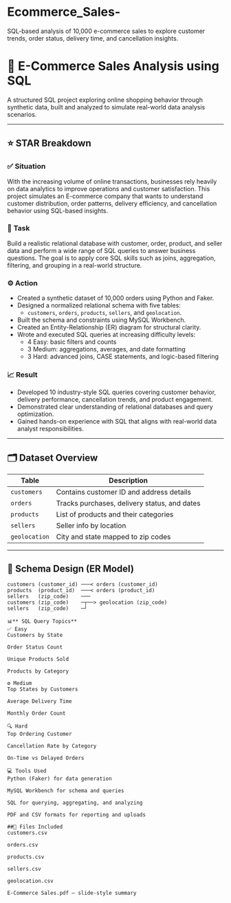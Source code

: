 # Ecommerce_Sales-
SQL-based analysis of 10,000 e-commerce sales to explore customer trends, order status, delivery time, and cancellation insights.


# 🛒 E-Commerce Sales Analysis using SQL

A structured SQL project exploring online shopping behavior through synthetic data, built and analyzed to simulate real-world data analysis scenarios.

---

## ⭐ STAR Breakdown

### ✅ **Situation**
With the increasing volume of online transactions, businesses rely heavily on data analytics to improve operations and customer satisfaction. This project simulates an E-commerce company that wants to understand customer distribution, order patterns, delivery efficiency, and cancellation behavior using SQL-based insights.

### 🧾 **Task**
Build a realistic relational database with customer, order, product, and seller data and perform a wide range of SQL queries to answer business questions. The goal is to apply core SQL skills such as joins, aggregation, filtering, and grouping in a real-world structure.

### ⚙️ **Action**
- Created a synthetic dataset of 10,000 orders using Python and Faker.
- Designed a normalized relational schema with five tables:
  - `customers`, `orders`, `products`, `sellers`, and `geolocation`.
- Built the schema and constraints using MySQL Workbench.
- Created an Entity-Relationship (ER) diagram for structural clarity.
- Wrote and executed SQL queries at increasing difficulty levels:
  - 4 Easy: basic filters and counts
  - 3 Medium: aggregations, averages, and date formatting
  - 3 Hard: advanced joins, CASE statements, and logic-based filtering

### 📈 **Result**
- Developed 10 industry-style SQL queries covering customer behavior, delivery performance, cancellation trends, and product engagement.
- Demonstrated clear understanding of relational databases and query optimization.
- Gained hands-on experience with SQL that aligns with real-world data analyst responsibilities.

---

## 🗂️ Dataset Overview

| Table       | Description |
|-------------|-------------|
| `customers` | Contains customer ID and address details |
| `orders`    | Tracks purchases, delivery status, and dates |
| `products`  | List of products and their categories |
| `sellers`   | Seller info by location |
| `geolocation` | City and state mapped to zip codes |

---

## 🧩 Schema Design (ER Model)

```text
customers (customer_id) ───< orders (customer_id)
products  (product_id)  ───< orders (product_id)
sellers   (zip_code)    ───
customers (zip_code)    ─┬──> geolocation (zip_code)
sellers   (zip_code)    ─┘

📊** SQL Query Topics**
✅ Easy
Customers by State

Order Status Count

Unique Products Sold

Products by Category

⚙️ Medium
Top States by Customers

Average Delivery Time

Monthly Order Count

🔍 Hard
Top Ordering Customer

Cancellation Rate by Category

On-Time vs Delayed Orders

💻 Tools Used
Python (Faker) for data generation

MySQL Workbench for schema and queries

SQL for querying, aggregating, and analyzing

PDF and CSV formats for reporting and uploads

##📁 Files Included
customers.csv

orders.csv

products.csv

sellers.csv

geolocation.csv

E-Commerce Sales.pdf — slide-style summary
